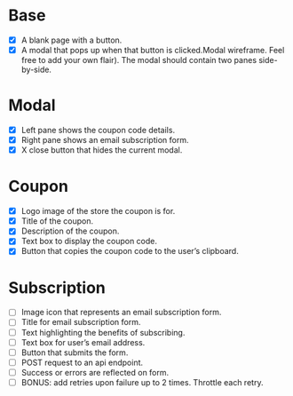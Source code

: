 # Base
- [x] A blank page with a button.
- [x] A modal that pops up when that button is clicked.Modal wireframe. Feel free to add your own flair). The modal should contain two panes side-by-side.

# Modal

- [x] Left pane shows the coupon code details.
- [x] Right pane shows an email subscription form.
- [x] X close button that hides the current modal.

# Coupon

- [x] Logo image of the store the coupon is for.
- [x] Title of the coupon.
- [x] Description of the coupon.
- [x] Text box to display the coupon code.
- [x] Button that copies the coupon code to the user’s clipboard.

# Subscription

- [ ] Image icon that represents an email subscription form.
- [ ] Title for email subscription form.
- [ ] Text highlighting the benefits of subscribing.
- [ ] Text box for user’s email address.
- [ ] Button that submits the form.
- [ ] POST request to an api endpoint.
- [ ] Success or errors are reflected on form.
- [ ] BONUS: add retries upon failure up to 2 times. Throttle each retry.
